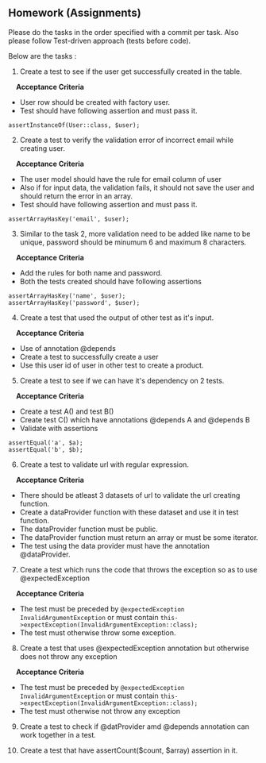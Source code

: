 ## Homework (Assignments)

Please do the tasks in the order specified with a commit per task. Also please follow Test-driven approach (tests before code).

Below are the tasks : 

1. Create a test to see if the user get successfully created in the table.

 &nbsp; &nbsp; **Acceptance Criteria**

- User row should be created with factory user.
- Test should have following assertion and must pass it.

```
assertInstanceOf(User::class, $user);
```

2. Create a test to verify the validation error of incorrect email while creating user.

 &nbsp; &nbsp; **Acceptance Criteria**

- The user model should have the rule for email column of user
- Also if for input data, the validation fails, it should not save the user and should return the error in an array.
- Test should have following assertion and must pass it.

```
assertArrayHasKey('email', $user);
```

3. Similar to the task 2, more validation need to be added like name to be unique, password should be minumum 6 and maximum 8 characters.

 &nbsp; &nbsp; **Acceptance Criteria**

- Add the rules for both name and password.
- Both the tests created should have following assertions

```
assertArrayHasKey('name', $user);
assertArrayHasKey('password', $user);
```

4. Create a test that used the output of other test as it's input.

 &nbsp; &nbsp; **Acceptance Criteria**

- Use of annotation @depends
- Create a test to successfully create a user
- Use this user id of user in other test to create a product.

5. Create a test to see if we can have it's dependency on 2 tests.

 &nbsp; &nbsp; **Acceptance Criteria**

- Create a test A() and test B()
- Create test C() which have annotations @depends A and @depends B
- Validate with assertions

```
assertEqual('a', $a);
assertEqual('b', $b);
```

6. Create a test to validate url with regular expression. 

 &nbsp; &nbsp; **Acceptance Criteria**

- There should be atleast 3 datasets of url to validate the url creating function.
- Create a dataProvider function with these dataset and use it in test function.
- The dataProvider function must be public.
- The dataProvider function must return an array or must be some iterator.
- The test using the data provider must have the annotation @dataProvider.

7. Create a test which runs the code that throws the exception so as to use @expectedException

 &nbsp; &nbsp; **Acceptance Criteria**

- The test must be preceded by `@expectedException InvalidArgumentException`
 or must contain `this->expectException(InvalidArgumentException::class);`
- The test must otherwise throw some exception.

8. Create a test that uses @expectedException annotation but otherwise does not throw any exception

 &nbsp; &nbsp; **Acceptance Criteria**
 
- The test must be preceded by `@expectedException InvalidArgumentException`
 or must contain `this->expectException(InvalidArgumentException::class);`
- The test must otherwise not throw any exception

9. Create a test to check if @datProvider amd @depends annotation can work together in a test.

10. Create a test that have assertCount($count, $array) assertion in it.

